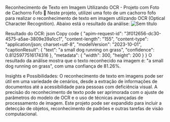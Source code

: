 Reconhecimento de Texto em Imagem Utilizando OCR - Projeto com Foto de Cachorro Fofo 🐶
Neste projeto, utilizei uma foto de um cachorro fofo para realizar o reconhecimento de texto em imagem utilizando OCR (Optical Character Recognition). Abaixo está o resultado da análise:
![Sem título](https://github.com/Dhestor/DIOAI/assets/68595221/5dbc7977-7e12-4b36-9641-4b69297eab2f)

Resultado do OCR:
json
Copy code
{
  "apim-request-id": "3f012656-dc30-4575-a5ae-3809e39a1cc1",
  "content-length": "155",
  "content-type": "application/json; charset=utf-8",
  "modelVersion": "2023-10-01",
  "captionResult": {
    "text": "a small dog running on grass",
    "confidence": 0.8125977516174316
  },
  "metadata": {
    "width": 300,
    "height": 200
  }
}
O resultado da análise mostra que o texto reconhecido na imagem é: "a small dog running on grass", com uma confiança de 81.26%.

Insights e Possibilidades:
O reconhecimento de texto em imagens pode ser útil em uma variedade de cenários, desde a extração de informações de documentos até a acessibilidade para pessoas com deficiência visual.
A precisão do reconhecimento de texto pode ser aprimorada com o ajuste de parâmetros do modelo de OCR e o uso de técnicas avançadas de processamento de imagem.
Este projeto pode ser expandido para incluir a detecção de objetos, reconhecimento de padrões e outras tarefas de visão computacional.
